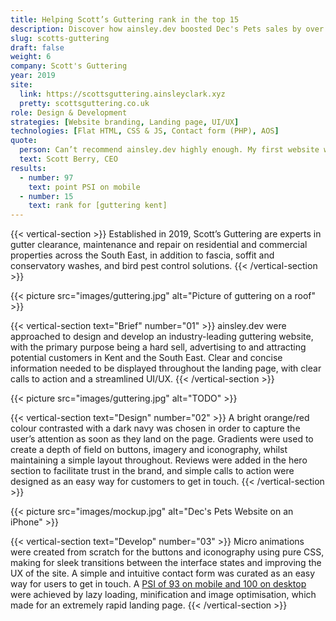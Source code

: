 ```yaml
---
title: Helping Scott’s Guttering rank in the top 15
description: Discover how ainsley.dev boosted Dec's Pets sales by over 200% with a fun, family-friendly designed website and e-commerce store.
slug: scotts-guttering
draft: false
weight: 6
company: Scott's Guttering
year: 2019
site:
  link: https://scottsguttering.ainsleyclark.xyz
  pretty: scottsguttering.co.uk
role: Design & Development
strategies: [Website branding, Landing page, UI/UX]
technologies: [Flat HTML, CSS & JS, Contact form (PHP), AOS]
quote:
  person: Can’t recommend ainsley.dev highly enough. My first website was completed quickly and without any problems. All my comments and preferences were taken on board, creating an end product I’m very, very happy with. ⭐⭐⭐⭐⭐
  text: Scott Berry, CEO
results:
  - number: 97
    text: point PSI on mobile
  - number: 15
    text: rank for [guttering kent]
---
```


<!-- Intro -->
{{< vertical-section >}}
Established in 2019, Scott’s Guttering are experts in gutter clearance, maintenance and repair on residential and
commercial properties across the South East, in addition to fascia, soffit and conservatory washes, and bird pest
control solutions.
{{< /vertical-section >}}

<!-- Guttering -->
{{< picture src="images/guttering.jpg" alt="Picture of guttering on a roof" >}}

<!-- Brief -->
{{< vertical-section text="Brief" number="01" >}}
ainsley.dev were approached to design and develop an industry-leading guttering website, with the primary purpose being
a hard sell, advertising to and attracting potential customers in Kent and the South East. Clear and concise information
needed to be displayed throughout the landing page, with clear calls to action and a streamlined UI/UX.
{{< /vertical-section >}}

<!-- Video -->
{{< picture src="images/guttering.jpg" alt="TODO" >}}

<!-- Design -->
{{< vertical-section text="Design" number="02" >}}
A bright orange/red colour contrasted with a dark navy was chosen in order to capture the user’s attention as soon as
they land on the page. Gradients were used to create a depth of field on buttons, imagery and iconography, whilst
maintaining a simple layout throughout. Reviews were added in the hero section to facilitate trust in the brand, and
simple calls to action were designed as an easy way for customers to get in touch.
{{< /vertical-section >}}

<!-- Mockup -->
{{< picture src="images/mockup.jpg" alt="Dec's Pets Website on an iPhone" >}}

<!-- Development -->
{{< vertical-section text="Develop" number="03" >}}
Micro animations were created from scratch for the buttons and iconography using pure CSS, making for sleek transitions
between the interface states and improving the UX of the site. A simple and intuitive contact form was curated as an
easy way for users to get in touch.
A [PSI of 93 on mobile and 100 on desktop](https://pagespeed.web.dev/report?url=https%3A%2F%2Fscottsguttering.co.uk%2F)
were achieved by lazy loading, minification and image optimisation, which made for an extremely rapid landing page.
{{< /vertical-section >}}
